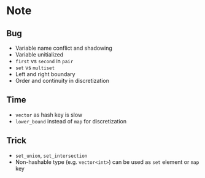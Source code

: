 # Note
## Bug
* Variable name conflict and shadowing
* Variable unitialized
* `first` vs `second` in `pair`
* `set` vs `multiset`
* Left and right boundary
* Order and continuity in discretization
## Time
* `vector` as hash key is slow
* `lower_bound` instead of `map` for discretization
## Trick
* `set_union`, `set_intersection`
* Non-hashable type (e.g. `vector<int>`) can be used as `set` element or `map` key
